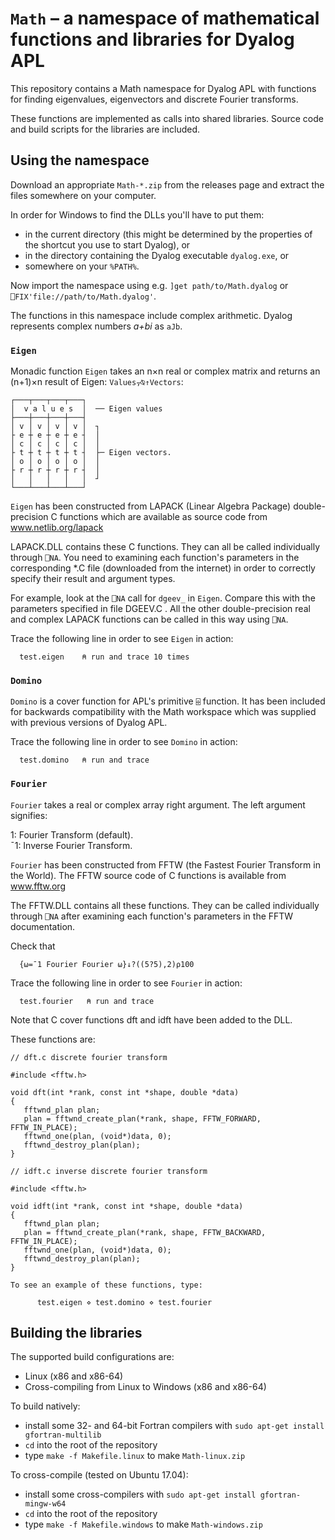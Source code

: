 # `Math` – a namespace of mathematical functions and libraries for Dyalog APL

This repository contains a Math namespace for Dyalog APL with functions for
finding eigenvalues, eigenvectors and discrete Fourier transforms.

These functions are implemented as calls into shared libraries. Source code and
build scripts for the libraries are included.

## Using the namespace

Download an appropriate `Math-*.zip` from the releases page and extract the
files somewhere on your computer.

In order for Windows to find the DLLs you'll have to put them:

* in the current directory (this might be determined by the properties of the
shortcut you use to start Dyalog), or
* in the directory containing the Dyalog executable `dyalog.exe`, or
* somewhere on your `%PATH%`.

Now import the namespace using e.g. `]get path/to/Math.dyalog` or `⎕FIX'file://path/to/Math.dyalog'`.

The functions in this namespace include complex arithmetic. Dyalog
represents complex numbers *a+bi* as `aJb`.

### `Eigen`

Monadic function `Eigen` takes an n×n real or complex matrix and returns
an (n+1)×n result of Eigen: `Values⍪⍉↑Vectors`:

    ┌───┬───┬───┬───┐
    │  v a l u e s  │  ── Eigen values
    ├───┼───┼───┼───┤
    │ v │ v │ v │ v │  ┐
    ├ e ┼ e ┼ e ┼ e ┤  │
    │ c │ c │ c │ c │  │
    ├ t ┼ t ┼ t ┼ t ┤  ├─ Eigen vectors.
    │ o │ o │ o │ o │  │
    ├ r ┼ r ┼ r ┼ r ┤  │
    │   │   │   │   │  ┘
    └───┴───┴───┴───┘

`Eigen` has been constructed from LAPACK (Linear Algebra Package) double-
precision C functions which are available as source code from
www.netlib.org/lapack

LAPACK.DLL contains these C functions. They can all be called individually
through `⎕NA`. You need to examining each function's parameters in the
corresponding *.C file (downloaded from the internet) in order to correctly
specify their result and argument types.

For example, look at the `⎕NA` call for `dgeev_` in `Eigen`. Compare this with
the parameters specified in file DGEEV.C . All the other double-precision
real and complex LAPACK functions can be called in this way using `⎕NA`.

Trace the following line in order to see `Eigen` in action:

      test.eigen    ⍝ run and trace 10 times

### `Domino`

`Domino` is a cover function for APL's primitive `⌹` function.
It has been included for backwards compatibility with the Math workspace
which was supplied with previous versions of Dyalog APL.

Trace the following line in order to see `Domino` in action:

      test.domino   ⍝ run and trace

### `Fourier`

`Fourier` takes a real or complex array right argument.
The left argument signifies:

 1: Fourier Transform (default).  
¯1: Inverse Fourier Transform.

`Fourier` has been constructed from FFTW (the Fastest Fourier Transform
in the World). The FFTW source code of C functions is available from
www.fftw.org

The FFTW.DLL contains all these functions. They can be called individually
through `⎕NA` after examining each function's parameters in the FFTW
documentation.

Check that

      {⍵=¯1 Fourier Fourier ⍵}↓?((5?5),2)⍴100

Trace the following line in order to see `Fourier` in action:

      test.fourier   ⍝ run and trace

Note that C cover functions dft and idft have been added to the DLL.

These functions are:

```
// dft.c discrete fourier transform

#include <fftw.h>

void dft(int *rank, const int *shape, double *data)
{
   fftwnd_plan plan;
   plan = fftwnd_create_plan(*rank, shape, FFTW_FORWARD, FFTW_IN_PLACE);
   fftwnd_one(plan, (void*)data, 0);
   fftwnd_destroy_plan(plan);
}

// idft.c inverse discrete fourier transform

#include <fftw.h>

void idft(int *rank, const int *shape, double *data)
{
   fftwnd_plan plan;
   plan = fftwnd_create_plan(*rank, shape, FFTW_BACKWARD, FFTW_IN_PLACE);
   fftwnd_one(plan, (void*)data, 0);
   fftwnd_destroy_plan(plan);
}

To see an example of these functions, type:

      test.eigen ⋄ test.domino ⋄ test.fourier
```

## Building the libraries

The supported build configurations are:
* Linux (x86 and x86-64)
* Cross-compiling from Linux to Windows (x86 and x86-64)

To build natively:

* install some 32- and 64-bit Fortran compilers with
`sudo apt-get install gfortran-multilib`
* `cd` into the root of the repository
* type `make -f Makefile.linux` to make `Math-linux.zip`

To cross-compile (tested on Ubuntu 17.04):

* install some cross-compilers with
`sudo apt-get install gfortran-mingw-w64`
* `cd` into the root of the repository
* type `make -f Makefile.windows` to make `Math-windows.zip`
